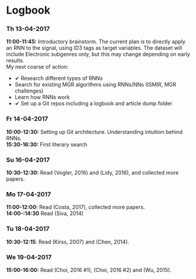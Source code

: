 # Logbook
### Th 13-04-2017
**11:00-11:45:** Introductory brainstorm. The current plan is to directly apply an RNN to the signal, using ID3 tags as target variables. The dataset will include Electronic subgenres only, but this may change depending on early results.  
My next coarse of action:
 * ✔ Research different types of RNNs
 * Search for existing MGR algorithms using RNNs/NNs (ISMIR, MGR challenges)
 * Learn how RNNs work
 * ✔ Set up a Git repos including a logbook and article dump folder

### Fr 14-04-2017
**10:00-12:30:** Setting up Git architecture. Understanding intuition behind RNNs.  
**15:30-16:30:** First literary search

### Su 16-04-2017
**10:30-12:30:** Read (Vogler, 2016) and (Lidy, 2016), and collected more papers.

### Mo 17-04-2017
**11:00-12:00:** Read (Costa, 2017), collected more papers.  
**14:00-:14:30** Read (Siva, 2014)

### Tu 18-04-2017
**10:30-12:15**: Read (Kirss, 2007) and (Chen, 2014).

### We 19-04-2017
**15:00-16:00:** Read (Choi, 2016 #1), (Choi, 2016 #2) and (Wu, 2015).